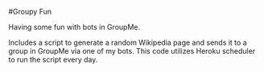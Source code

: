 #Groupy Fun

Having some fun with bots in GroupMe.

Includes a script to generate a random Wikipedia page and sends it to a group in GroupMe via one of my bots. This code utilizes Heroku scheduler to run the script every day.